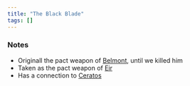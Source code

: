 ```yaml
---
title: "The Black Blade"
tags: []
---
```


### Notes

- Originall the pact weapon of [Belmont](content/NPCs/Belmont.md), until we killed him
- Taken as the pact weapon of [Eir](content/PCs/Eir.md)
- Has a connection to [Ceratos](content/Gods/Loki.md)
